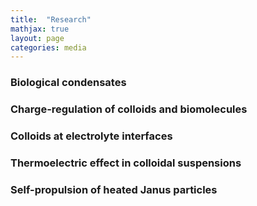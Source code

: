 ```yaml
---
title:  "Research"
mathjax: true
layout: page
categories: media
---
```


### Biological condensates

### Charge-regulation of colloids and biomolecules

### Colloids at electrolyte interfaces

### Thermoelectric effect in colloidal suspensions

### Self-propulsion of heated Janus particles
